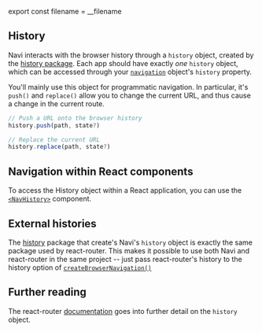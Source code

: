export const filename = __filename

History
-------

Navi interacts with the browser history through a `history` object, created by the [history package](https://www.npmjs.com/package/history). Each app should have exactly *one* `history` object, which can be accessed through your [`navigation`](../navigation/) object's `history` property.  

You'll mainly use this object for programmatic navigation. In particular, it's `push()` and `replace()` allow you to change the current URL, and thus cause a change in the current route.

```js
// Push a URL onto the browser history
history.push(path, state?)

// Replace the current URL
history.replace(path, state?)
```


## Navigation within React components

To access the History object within a React application, you can use the [`<NavHistory>`](../../integrations/react/#navhistory) component.



## External histories

The [history](https://npmjs.com/package/history) package that create's Navi's `history` object is exactly the same package used by react-router. This makes it possible to <!--[use both Navi and react-router]()--> use both Navi and react-router in the same project -- just pass react-router's history to the history option of [`createBrowserNavigation()`](../navigation/#createbrowsernavigation)


## Further reading

The react-router [documentation](https://reacttraining.com/react-router/core/api/history) goes into further detail on the `history` object.